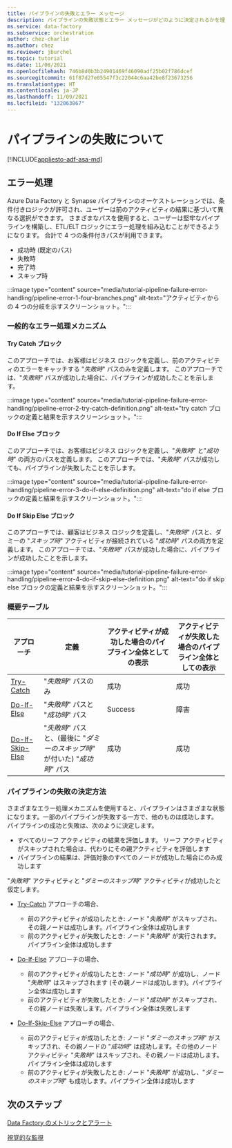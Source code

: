 ```yaml
---
title: パイプラインの失敗とエラー メッセージ
description: パイプラインの失敗状態とエラー メッセージがどのように決定されるかを理解する
ms.service: data-factory
ms.subservice: orchestration
author: chez-charlie
ms.author: chez
ms.reviewer: jburchel
ms.topic: tutorial
ms.date: 11/08/2021
ms.openlocfilehash: 746b8d0b3b24901469f46090adf25b02f786dcef
ms.sourcegitcommit: 61f87d27e05547f3c22044c6aa42be8f23673256
ms.translationtype: HT
ms.contentlocale: ja-JP
ms.lasthandoff: 11/09/2021
ms.locfileid: "132063867"
---
```

# <a name="understanding-pipeline-failure"></a>パイプラインの失敗について

[!INCLUDE[appliesto-adf-asa-md](includes/appliesto-adf-asa-md.md)]

## <a name="error-handling"></a>エラー処理

Azure Data Factory と Synapse パイプラインのオーケストレーションでは、条件付きロジックが許可され、ユーザーは前のアクティビティの結果に基づいて異なる選択ができます。 さまざまなパスを使用すると、ユーザーは堅牢なパイプラインを構築し、ETL/ELT ロジックにエラー処理を組み込むことができるようになります。 合計で 4 つの条件付きパスが利用できます。

* 成功時 (既定のパス)
* 失敗時
* 完了時
* スキップ時

:::image type="content" source="media/tutorial-pipeline-failure-error-handling/pipeline-error-1-four-branches.png" alt-text="アクティビティからの 4 つの分岐を示すスクリーンショット。":::

### <a name="common-error-handling-mechanism"></a>一般的なエラー処理メカニズム

#### <a name="try-catch-block"></a>Try Catch ブロック

このアプローチでは、お客様はビジネス ロジックを定義し、前のアクティビティのエラーをキャッチする "_失敗時_" パスのみを定義します。 このアプローチでは、"_失敗時_" パスが成功した場合に、パイプラインが成功したことを示します。

:::image type="content" source="media/tutorial-pipeline-failure-error-handling/pipeline-error-2-try-catch-definition.png" alt-text="try catch ブロックの定義と結果を示すスクリーンショット。":::

#### <a name="do-if-else-block"></a>Do If Else ブロック

このアプローチでは、お客様はビジネス ロジックを定義し、"_失敗時_" と"_成功時_" の両方のパスを定義します。 このアプローチでは、"_失敗時_" パスが成功しても、パイプラインが失敗したことを示します。

:::image type="content" source="media/tutorial-pipeline-failure-error-handling/pipeline-error-3-do-if-else-definition.png" alt-text="do if else ブロックの定義と結果を示すスクリーンショット。":::

#### <a name="do-if-skip-else-block"></a>Do If Skip Else ブロック

このアプローチでは、顧客はビジネス ロジックを定義し、"_失敗時_" パスと、ダミーの "_スキップ時_" アクティビティが接続されている "_成功時_" パスの両方を定義します。 このアプローチでは、"_失敗時_" パスが成功した場合に、パイプラインが成功したことを示します。

:::image type="content" source="media/tutorial-pipeline-failure-error-handling/pipeline-error-4-do-if-skip-else-definition.png" alt-text="do if skip else ブロックの定義と結果を示すスクリーンショット。":::

### <a name="summary-table"></a>概要テーブル

アプローチ | 定義 | アクティビティが成功した場合のパイプライン全体としての表示 | アクティビティが失敗した場合のパイプライン全体としての表示
---------------------------- | ------------------- | ------------------- | -------------------
[Try-Catch](#try-catch-block) | "_失敗時_" パスのみ | 成功 |  成功
[Do-If-Else](#do-if-else-block) | "_失敗時_" パスと "_成功時_" パス | Success |  障害
[Do-If-Skip-Else](#do-if-skip-else-block) |  "_失敗時_" パスと、(最後に "_ダミーのスキップ時_" が付いた) "_成功時_" パス | 成功 |  成功

### <a name="how-pipeline-failure-are-determined"></a>パイプラインの失敗の決定方法

さまざまなエラー処理メカニズムを使用すると、パイプラインはさまざまな状態になります。一部のパイプラインが失敗する一方で、他のものは成功します。 パイプラインの成功と失敗は、次のように決定します。

* すべてのリーフ アクティビティの結果を評価します。 リーフ アクティビティがスキップされた場合は、代わりにその親アクティビティを評価します
* パイプラインの結果は、評価対象のすべてのノードが成功した場合にのみ成功します

"_失敗時_" アクティビティと "_ダミーのスキップ時_" アクティビティが成功したと仮定します。

* [Try-Catch](#try-catch-block) アプローチの場合、

  * 前のアクティビティが成功したとき: ノード "_失敗時_" がスキップされ、その親ノードは成功します。パイプライン全体は成功します
  * 前のアクティビティが失敗したとき: ノード "_失敗時_" が実行されます。パイプライン全体は成功します

* [Do-If-Else](#do-if-else-block) アプローチの場合、

  * 前のアクティビティが成功したとき: ノード "_成功時_" が成功し、ノード "_失敗時_" はスキップされます (その親ノードは成功します)。パイプライン全体は成功します
  * 前のアクティビティが失敗したとき: ノード "_成功時_" がスキップされ、その親ノードは失敗します。パイプライン全体は失敗します

* [Do-If-Skip-Else](#do-if-skip-else-block) アプローチの場合、

  * 前のアクティビティが成功したとき: ノード "_ダミーのスキップ時_" がスキップされ、その親ノードの "_成功時_" は成功します。その他のノード アクティビティ "_失敗時_" はスキップされ、その親ノードは成功します。パイプライン全体は成功します
  * 前のアクティビティが失敗したとき: ノード "_失敗時_" が成功し、"_ダミーのスキップ時_" も成功します。パイプライン全体は成功します

## <a name="next-steps"></a>次のステップ

[Data Factory のメトリックとアラート](monitor-metrics-alerts.md)

[視覚的な監視](monitor-visually.md#alerts)
